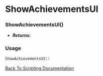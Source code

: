 # ShowAchievementsUI

### ShowAchievementsUI()
- ***Returns:*** 

### Usage

```Lua
ShowAchievementsUI()
```


[Back To Scripting Documentation](../README.md)
